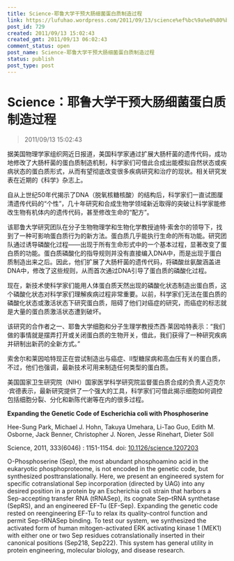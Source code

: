```yaml
---
title: Science-耶鲁大学干预大肠细菌蛋白质制造过程
link: https://lufuhao.wordpress.com/2011/09/13/science%ef%bc%9a%e8%80%b6%e9%b2%81%e5%a4%a7%e5%ad%a6%e5%b9%b2%e9%a2%84%e5%a4%a7%e8%82%a0%e7%bb%86%e8%8f%8c%e8%9b%8b%e7%99%bd%e8%b4%a8%e5%88%b6%e9%80%a0%e8%bf%87%e7%a8%8b/
post_id: 729
created: 2011/09/13 15:02:43
created_gmt: 2011/09/13 06:02:43
comment_status: open
post_name: Science-耶鲁大学干预大肠细菌蛋白质制造过程
status: publish
post_type: post
---
```


# Science：耶鲁大学干预大肠细菌蛋白质制造过程

> 2011/09/13 15:02:43

 

据美国物理学家组织网近日报道，美国科学家通过扩展大肠杆菌的遗传代码，成功地修改了大肠杆菌的蛋白质制造机制，科学家们可借此合成出能模拟自然状态或疾病状态的蛋白质形式，从而有望彻底改变很多疾病研究和治疗的现状。相关研究发表在近期的《科学》杂志上。

自从上世纪50年代揭示了DNA（脱氧核糖核酸）的结构后，科学家们一直试图厘清遗传代码的“个性”，几十年研究和合成生物学领域新近取得的突破让科学家能修改生物有机体内的遗传代码，甚至修改生命的“配方”。

该耶鲁大学研究团队在分子生物物理学和生物化学教授迪特·索舍尔的领导下，找到了一种可影响蛋白质行为的新方法。蛋白质几乎能执行生命的所有功能。研究团队通过诱导磷酸化过程——出现于所有生命形式中的一个基本过程，显著改变了蛋白质的功能。蛋白质磷酸化的指导规则并没有直接编入DNA中，而是出现于蛋白质制造出来之后。因此，他们扩展了大肠杆菌的遗传代码，将磷酸丝氨酸涵盖进DNA中，修改了这些规则，从而首次通过DNA引导了蛋白质的磷酸化过程。

现在，新技术使科学家们能用人体蛋白质天然出现的磷酸化状态制造出蛋白质，这个磷酸化状态对科学家们理解疾病过程非常重要。以前，科学家们无法在蛋白质的磷酸化状态或激活状态下研究蛋白质，阻碍了他们对癌症的研究，而癌症的标志就是大量的蛋白质激活状态遭到破坏。

该研究的合作者之一、耶鲁大学细胞和分子生理学教授杰西·莱因哈特表示：“我们做的事情就是摆弄打开或关闭蛋白质的生物开关，借此，我们获得了一种研究疾病并研制出新药的全新方式。”

索舍尔和莱因哈特现正在尝试制造出与癌症、Ⅱ型糖尿病和高血压有关的蛋白质，不过，他们也强调，最新技术可用来制造任何类型的蛋白质。

美国国家卫生研究院（NIH）国家医学科学研究院监督蛋白质合成的负责人迈克尔·宾德表示，最新研究提供了一个强大的工具，科学家们可借此揭示细胞如何调控包括细胞分裂、分化和新陈代谢等在内的很多过程。

 

**Expanding the Genetic Code of Escherichia coli with Phosphoserine**

Hee-Sung Park, Michael J. Hohn, Takuya Umehara, Li-Tao Guo, Edith M. Osborne, Jack Benner, Christopher J. Noren, Jesse Rinehart, Dieter Söll

Science, 2011, 333(6046) : 1151-1154. doi: [10.1126/science.1207203](http://dx.doi.org/10.1126/science.1207203)

O-Phosphoserine (Sep), the most abundant phosphoamino acid in the eukaryotic phosphoproteome, is not encoded in the genetic code, but synthesized posttranslationally. Here, we present an engineered system for specific cotranslational Sep incorporation (directed by UAG) into any desired position in a protein by an Escherichia coli strain that harbors a Sep-accepting transfer RNA (tRNASep), its cognate Sep–tRNA synthetase (SepRS), and an engineered EF-Tu (EF-Sep). Expanding the genetic code rested on reengineering EF-Tu to relax its quality-control function and permit Sep-tRNASep binding. To test our system, we synthesized the activated form of human mitogen-activated ERK activating kinase 1 (MEK1) with either one or two Sep residues cotranslationally inserted in their canonical positions (Sep218, Sep222). This system has general utility in protein engineering, molecular biology, and disease research.
